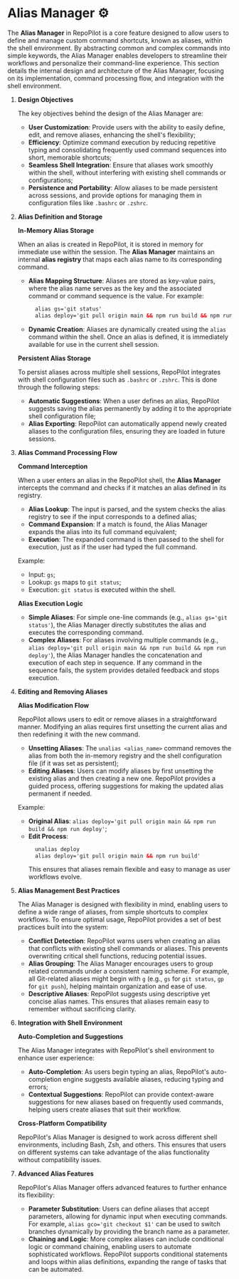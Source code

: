 # Alias Manager ⚙️

The **Alias Manager** in RepoPilot is a core feature designed to allow users to define and manage custom command shortcuts, known as aliases, within the shell environment. 
By abstracting common and complex commands into simple keywords, the Alias Manager enables developers to streamline their workflows and personalize their command-line experience. 
This section details the internal design and architecture of the Alias Manager, focusing on its implementation, command processing flow, and integration with the shell environment.

1. **Design Objectives**

    The key objectives behind the design of the Alias Manager are:
    - **User Customization**: Provide users with the ability to easily define, edit, and remove aliases, enhancing the shell's flexibility;
    - **Efficiency**: Optimize command execution by reducing repetitive typing and consolidating frequently used command sequences into short, memorable shortcuts;
    - **Seamless Shell Integration**: Ensure that aliases work smoothly within the shell, without interfering with existing shell commands or configurations;
    - **Persistence and Portability**: Allow aliases to be made persistent across sessions, and provide options for managing them in configuration files like ``` .bashrc ``` or ``` .zshrc ```.
   
2. **Alias Definition and Storage**

    **In-Memory Alias Storage**
    
    When an alias is created in RepoPilot, it is stored in memory for immediate use within the session. 
    The **Alias Manager** maintains an internal **alias registry** that maps each alias name to its corresponding command.
    - **Alias Mapping Structure**: Aliases are stored as key-value pairs, where the alias name serves as the key and the associated command or command sequence is the value.
      For example:
      ```html
        alias gs='git status'
        alias deploy='git pull origin main && npm run build && npm run deploy'
      ```
    - **Dynamic Creation**: Aliases are dynamically created using the ``` alias ``` command within the shell. Once an alias is defined, it is immediately available for use in the current shell session.

    **Persistent Alias Storage**

    To persist aliases across multiple shell sessions, RepoPilot integrates with shell configuration files such as ``` .bashrc ``` or ``` .zshrc ```.
    This is done through the following steps:
    - **Automatic Suggestions**: When a user defines an alias, RepoPilot suggests saving the alias permanently by adding it to the appropriate shell configuration file;
    - **Alias Exporting**: RepoPilot can automatically append newly created aliases to the configuration files, ensuring they are loaded in future sessions.
    
3. **Alias Command Processing Flow**

    **Command Interception**

    When a user enters an alias in the RepoPilot shell, the **Alias Manager** intercepts the command and checks if it matches an alias defined in its registry.
    - **Alias Lookup**: The input is parsed, and the system checks the alias registry to see if the input corresponds to a defined alias;
    - **Command Expansion**: If a match is found, the Alias Manager expands the alias into its full command equivalent;
    - **Execution**: The expanded command is then passed to the shell for execution, just as if the user had typed the full command.
    
    Example:
    - Input: ``` gs ```;
    - Lookup: ``` gs ``` maps to ``` git status ```;
    - Execution: ``` git status ``` is executed within the shell.

    **Alias Execution Logic**
    - **Simple Aliases**: For simple one-line commands (e.g., ``` alias gs='git status' ```), the Alias Manager directly substitutes the alias and executes the corresponding command.
    - **Complex Aliases**: For aliases involving multiple commands (e.g., ``` alias deploy='git pull origin main && npm run build && npm run deploy' ```), the Alias Manager handles the concatenation and execution of each step in sequence.
    If any command in the sequence fails, the system provides detailed feedback and stops execution.
    
4. **Editing and Removing Aliases**

    **Alias Modification Flow**

    RepoPilot allows users to edit or remove aliases in a straightforward manner. Modifying an alias requires first unsetting the current alias and then redefining it with the new command.
    - **Unsetting Aliases**: The ``` unalias <alias_name> ``` command removes the alias from both the in-memory registry and the shell configuration file (if it was set as persistent);
    - **Editing Aliases**: Users can modify aliases by first unsetting the existing alias and then creating a new one. RepoPilot provides a guided process, offering suggestions for making the updated alias permanent if needed.

    Example:
    - **Original Alias**: ``` alias deploy='git pull origin main && npm run build && npm run deploy' ```;
    - **Edit Process**:
      ```html
        unalias deploy
        alias deploy='git pull origin main && npm run build'
      ```
      This ensures that aliases remain flexible and easy to manage as user workflows evolve.
      
5. **Alias Management Best Practices**

    The Alias Manager is designed with flexibility in mind, enabling users to define a wide range of aliases, from simple shortcuts to complex workflows.
    To ensure optimal usage, RepoPilot provides a set of best practices built into the system:
    - **Conflict Detection**: RepoPilot warns users when creating an alias that conflicts with existing shell commands or aliases. This prevents overwriting critical shell functions, reducing potential issues.
    - **Alias Grouping**: The Alias Manager encourages users to group related commands under a consistent naming scheme. For example, all Git-related aliases might begin with ``` g ``` (e.g., ``` gs ``` for ``` git status ```, ``` gp ``` for ``` git push ```),
      helping maintain organization and ease of use.
    - **Descriptive Aliases**: RepoPilot suggests using descriptive yet concise alias names. This ensures that aliases remain easy to remember without sacrificing clarity.
    
6. **Integration with Shell Environment**

    **Auto-Completion and Suggestions**

    The Alias Manager integrates with RepoPilot's shell environment to enhance user experience:
    - **Auto-Completion**: As users begin typing an alias, RepoPilot's auto-completion engine suggests available aliases, reducing typing and errors;
    - **Contextual Suggestions**: RepoPilot can provide context-aware suggestions for new aliases based on frequently used commands, helping users create aliases that suit their workflow.
    
    **Cross-Platform Compatibility**

    RepoPilot's Alias Manager is designed to work across different shell environments, including Bash, Zsh, and others.
    This ensures that users on different systems can take advantage of the alias functionality without compatibility issues.
   
7. **Advanced Alias Features**

    RepoPilot's Alias Manager offers advanced features to further enhance its flexibility:
    - **Parameter Substitution**: Users can define aliases that accept parameters, allowing for dynamic input when executing commands.
      For example, ``` alias gco='git checkout $1' ``` can be used to switch branches dynamically by providing the branch name as a parameter.
    - **Chaining and Logic**: More complex aliases can include conditional logic or command chaining, enabling users to automate sophisticated workflows.
      RepoPilot supports conditional statements and loops within alias definitions, expanding the range of tasks that can be automated.
